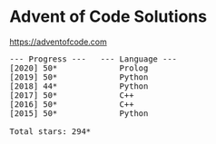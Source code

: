 # Advent of Code Solutions

https://adventofcode.com

<pre>
--- Progress ---   --- Language ---
[2020] 50*             Prolog
[2019] 50*             Python
[2018] 44*             Python
[2017] 50*             C++
[2016] 50*             C++
[2015] 50*             Python

Total stars: 294*
</pre>
